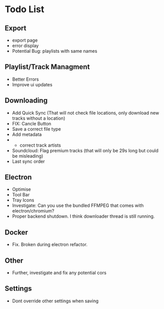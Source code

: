 # Todo List

## Export
- export page
- error display
- Potential Bug: playlists with same names

## Playlist/Track Managment
 - Better Errors
 - Improve ui updates


## Downloading
- Add Quick Sync (That will not check file locations, only download new tracks without a location)
- FIX: Cancle Button
- Save a correct file type
- Add metadata
- - correct track artists
- Soundcloud: Flag premium tracks (that will only be 29s long but could be misleading)
- Last sync order


## Electron
- Optimise
- Tool Bar
- Tray Icons
- Investigate: Can you use the bundled FFMPEG that comes with electron/chromium?
- Proper backend shutdown. I think downloader thread is still running.

## Docker
- Fix. Broken during electron refactor.


## Other
- Further, investigate and fix any potential cors

## Settings
- Dont override other settings when saving